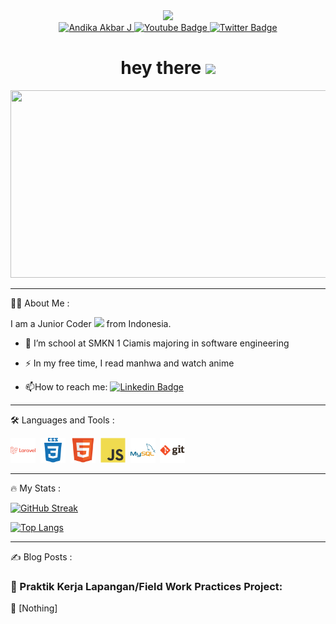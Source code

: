 <div id="container" align="center">
  <div id="header">
  <img src="https://media.giphy.com/media/v1.Y2lkPTc5MGI3NjExcjE0ZXA0emxpemF6MXBrNGtsNGxvbG05MmZxNHZlb2NlZGJjOGdtNSZlcD12MV9pbnRlcm5hbF9naWZfYnlfaWQmY3Q9cw/WSBeyxvC1jH496xQGA/giphy.gif" width="100">
</div>
<div id="badges">
  <a href="https://www.instagram.com/reel/C4UOQH7rDPi/?igsh=bnVhbmwyY2J0N3V4">
    <img src="https://img.shields.io/badge/Instagram-red?style=for-the-badge&logo=instagram&logoColor=white" alt="Andika Akbar J"/>
  </a>
  <a href="https://www.facebook.com/andika.kzrxrox?mibextid=ZbWKwL">
    <img src="https://img.shields.io/badge/Facebook-blue?style=for-the-badge&logo=facebook&logoColor=white" alt="Youtube Badge"/>
  </a>
  <a href="your-twitter-URL">
    <img src="https://img.shields.io/badge/Twitter-blue?style=for-the-badge&logo=twitter&logoColor=white" alt="Twitter Badge"/>
  </a>
</div>
<h1>
  hey there
  <img src="https://media.giphy.com/media/hvRJCLFzcasrR4ia7z/giphy.gif" width="30px"/>
</h1>
  <div id="spanduk">
  <img src="https://media.giphy.com/media/v1.Y2lkPTc5MGI3NjExcWxid2NyMDdpZDMyMmt3NjhkMms4dzNvZmdkMjBuczFpenh0eDJvOCZlcD12MV9pbnRlcm5hbF9naWZfYnlfaWQmY3Q9cw/3kPDmoWdBpQPNhCnUG/giphy.gif" width="600" height="300"/>
</div>
</div>
<hr>

:man_technologist: About Me :

I am a Junior Coder <img src="https://media.giphy.com/media/WUlplcMpOCEmTGBtBW/giphy.gif" width="30"> from Indonesia.

- :telescope: I’m school at SMKN 1 Ciamis majoring in software engineering

- :zap: In my free time, I read manhwa and watch anime

- :mailbox:How to reach me: [![Linkedin Badge](https://img.shields.io/badge/-Andika-blue?style=flat&logo=gmail&logoColor=white)](andikaakbarj309@gmail.com)
<hr>

:hammer_and_wrench: Languages and Tools :

<div>
  <img src="https://github.com/devicons/devicon/blob/master/icons/laravel/laravel-original-wordmark.svg"  title="CSS3" alt="CSS" width="40" height="40"/>&nbsp;
  <img src="https://github.com/devicons/devicon/blob/master/icons/css3/css3-plain-wordmark.svg"  title="CSS3" alt="CSS" width="40" height="40"/>&nbsp;
  <img src="https://github.com/devicons/devicon/blob/master/icons/html5/html5-original.svg" title="HTML5" alt="HTML" width="40" height="40"/>&nbsp;
  <img src="https://github.com/devicons/devicon/blob/master/icons/javascript/javascript-original.svg" title="JavaScript" alt="JavaScript" width="40" height="40"/>&nbsp;
  <img src="https://github.com/devicons/devicon/blob/master/icons/mysql/mysql-original-wordmark.svg" title="MySQL"  alt="MySQL" width="40" height="40"/>&nbsp;
  <img src="https://github.com/devicons/devicon/blob/master/icons/git/git-original-wordmark.svg" title="Git" **alt="Git" width="40" height="40"/>
</div>
<hr>

:fire: My Stats :

[![GitHub Streak](http://github-readme-streak-stats.herokuapp.com?user=andikaakbar309&theme=dark&background=000000)](https://git.io/streak-stats)

[![Top Langs](https://github-readme-stats.vercel.app/api/top-langs/?username=andikaakbar309&layout=compact&theme=vision-friendly-dark)](https://github.com/anuraghazra/github-readme-stats)
<hr>

:writing_hand: Blog Posts :
### 📑 Praktik Kerja Lapangan/Field Work Practices Project:
🔖 [Nothing]
